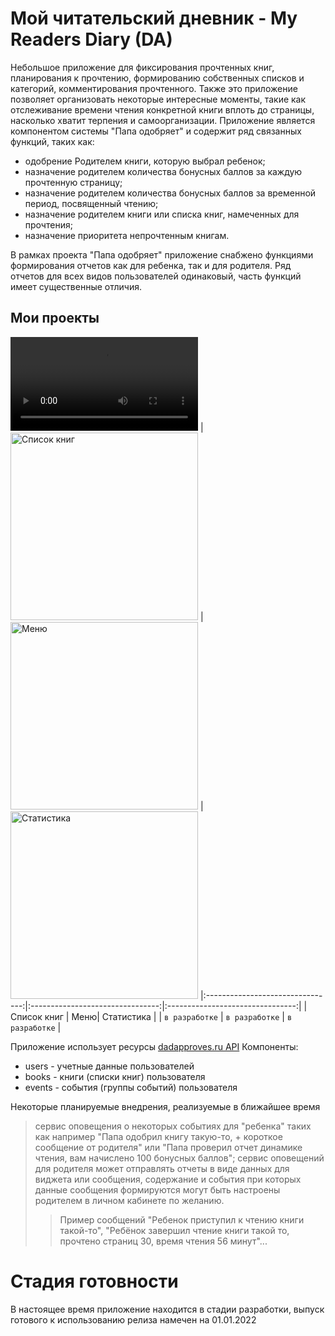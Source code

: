 # Мой читательский дневник - My Readers Diary (DA)
Небольшое приложение для фиксирования прочтенных книг, планирования к прочтению, формированию
собственных списков и категорий, комментирования прочтенного.
Также это приложение позволяет организовать некоторые интересные моменты, такие как отслеживание
времени чтения конкретной книги вплоть до страницы, насколько хватит терпения и самоорганизации.
Приложение является компонентом системы "Папа одобряет" и содержит ряд связанных функций, таких как:
- одобрение Родителем книги, которую выбрал ребенок;
- назначение родителем количества бонусных баллов за каждую прочтенную страницу;
- назначение родителем количества бонусных баллов за временной период, посвященный чтению;
- назначение родителем книги или списка книг, намеченных для прочтения;
- назначение приоритета непрочтенным книгам.    

В рамках проекта "Папа одобряет" приложение снабжено функциями формирования отчетов как для ребенка,
так и для родителя. Ряд отчетов для всех видов пользователей одинаковый, часть функций имеет
существенные отличия.
## Мои проекты
<video src="https://user-images.githubusercontent.com/73497940/146787247-cbb39fba-982e-40c9-8ae7-72f45c84d084.mp4" ></video>
| <img src="https://user-images.githubusercontent.com/73497940/146788192-262a0b7a-1751-4993-bde9-2916e13da4cb.jpg" width="300" title="Список книг"> | <img src="https://user-images.githubusercontent.com/73497940/146788157-13b34560-f354-420d-bd12-b40c2e8c64e7.jpg" width="300" title="Меню"> | <img src="https://user-images.githubusercontent.com/73497940/146787841-81e1180e-b7e0-4bac-9824-fc56dce47b91.jpg" width="300" title="Статистика">
|:--------------------------------:|:--------------------------------:|:--------------------------------:|
| Список книг | Меню| Статистика |
| `в разработке` | `в разработке` | `в разработке` |

Приложение использует ресурсы <a href="https://dadapproves.ru/api/">dadapproves.ru API</a>
Компоненты:
- users - учетные данные пользователей
- books - книги (списки книг) пользователя
- events - события (группы событий) пользователя    

Некоторые планируемые внедрения, реализуемые в ближайшее  время
> сервис оповещения о некоторых событиях для "ребенка" таких как например "Папа одобрил книгу
такую-то, + короткое сообщение от родителя" или "Папа проверил отчет динамике чтения, вам начислено
 100 бонусных баллов";
> сервис оповещений для родителя может отправлять отчеты в виде данных для виджета или сообщения,
 содержание и события при которых данные сообщения формируются могут быть настроены родителем
 в личном кабинете по желанию. 
 >> Пример сообщений "Ребенок приступил к чтению книги такой-то",
 "Ребёнок завершил чтение книги такой то, прочтено страниц 30, время чтения 56 минут"...

# Стадия готовности
В настоящее время приложение находится в стадии разработки, выпуск готового к использованию
 релиза намечен на 01.01.2022
